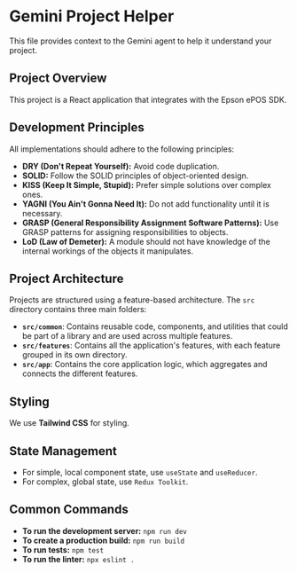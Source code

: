 # Gemini Project Helper

This file provides context to the Gemini agent to help it understand your project.

## Project Overview

This project is a React application that integrates with the Epson ePOS SDK.

## Development Principles

All implementations should adhere to the following principles:

- **DRY (Don't Repeat Yourself):** Avoid code duplication.
- **SOLID:** Follow the SOLID principles of object-oriented design.
- **KISS (Keep It Simple, Stupid):** Prefer simple solutions over complex ones.
- **YAGNI (You Ain't Gonna Need It):** Do not add functionality until it is necessary.
- **GRASP (General Responsibility Assignment Software Patterns):** Use GRASP patterns for assigning responsibilities to objects.
- **LoD (Law of Demeter):** A module should not have knowledge of the internal workings of the objects it manipulates.

## Project Architecture

Projects are structured using a feature-based architecture. The `src` directory contains three main folders:

- **`src/common`**: Contains reusable code, components, and utilities that could be part of a library and are used across multiple features.
- **`src/features`**: Contains all the application's features, with each feature grouped in its own directory.
- **`src/app`**: Contains the core application logic, which aggregates and connects the different features.

## Styling

We use **Tailwind CSS** for styling.

## State Management

- For simple, local component state, use `useState` and `useReducer`.
- For complex, global state, use `Redux Toolkit`.

## Common Commands

- **To run the development server:** `npm run dev`
- **To create a production build:** `npm run build`
- **To run tests:** `npm test`
- **To run the linter:** `npx eslint .`
